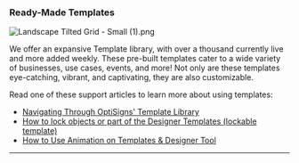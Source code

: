 ### Ready-Made Templates

![Landscape Tilted Grid - Small (1).png](https://support.optisigns.com/hc/article_attachments/29829833257747)

We offer an expansive Template library, with over a thousand currently live and more added weekly. These pre-built templates cater to a wide variety of businesses, use cases, events, and more! Not only are these templates eye-catching, vibrant, and captivating, they are also customizable.

Read one of these support articles to learn more about using templates:

* [Navigating Through OptiSigns' Template Library](https://support.optisigns.com/hc/en-us/articles/20425113117459)
* [How to lock objects or part of the Designer Templates (lockable template)](https://support.optisigns.com/hc/en-us/articles/7428136196243)
* [How to Use Animation on Templates & Designer Tool](https://support.optisigns.com/hc/en-us/articles/4407080297747)

---